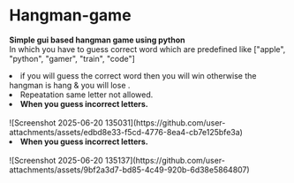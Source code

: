 # Hangman-game
<b>Simple gui based hangman  game using python</b>
<br>
In which you have to guess correct word which are predefined like ["apple", "python", "gamer", "train", "code"]
<li>
if you will guess the correct word then you will win otherwise the hangman is hang & you will lose .
<br>
  <li>
Repeatation same letter not allowed.
<br>
<li>
<b>When you guess incorrect letters.</b>
<br>
<br>
![Screenshot 2025-06-20 135031](https://github.com/user-attachments/assets/edbd8e33-f5cd-4776-8ea4-cb7e125bfe3a)
<br>
  <li>
  <b>When you guess incorrect letters.</b>
<br>
<br>
![Screenshot 2025-06-20 135137](https://github.com/user-attachments/assets/9bf2a3d7-bd85-4c49-920b-6d38e5864807)


